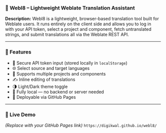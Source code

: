 ### 📘 **Webl8 – Lightweight Weblate Translation Assistant**

**Description:**
Webl8 is a lightweight, browser-based translation tool built for Weblate users. It runs entirely on the client side and allows you to log in with your API token, select a project and component, fetch untranslated strings, and submit translations all via the Weblate REST API.

---

### 🔑 Features

* 🔐 Secure API token input (stored locally in `localStorage`)
* 🌐 Select source and target languages
* 📁 Supports multiple projects and components
* ✍️ Inline editing of translations
* 🌗 Light/Dark theme toggle
* 💾 Fully local — no backend or server needed
* 🚀 Deployable via GitHub Pages

---

### 🔗 Live Demo

*(Replace with your GitHub Pages link)*
`https://digikwal.github.io/webl8/`
